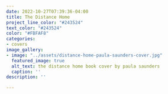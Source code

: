```yaml
---
date: 2022-10-27T07:39:36-04:00
title: The Distance Home
project_line_color: "#243524"
text_color: "#243524"
color: "#FBFAF8"
categories:
- covers
image_gallery:
- image: "../assets/distance-home-paula-saunders-cover.jpg"
  featured_image: true
  alt_text: the distance home book cover by paula saunders
  caption: ''
description: ''

---
```

